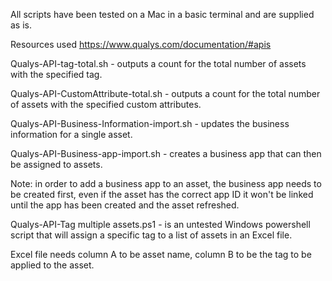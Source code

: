All scripts have been tested on a Mac in a basic terminal and are supplied as is.

Resources used
https://www.qualys.com/documentation/#apis


Qualys-API-tag-total.sh - outputs a count for the total number of assets with the specified tag.

Qualys-API-CustomAttribute-total.sh - outputs a count for the total number of assets with the specified custom attributes.

Qualys-API-Business-Information-import.sh - updates the business information for a single asset.

Qualys-API-Business-app-import.sh - creates a business app that can then be assigned to assets.

Note: in order to add a business app to an asset, the business app needs to be created first, even if the asset has the correct app ID it won't be linked until the app has been created and the asset refreshed.

Qualys-API-Tag multiple assets.ps1 - is an untested Windows powershell script that will assign a specific tag to a list of assets in an Excel file.

Excel file needs column A to be asset name, column B to be the tag to be applied to the asset.
